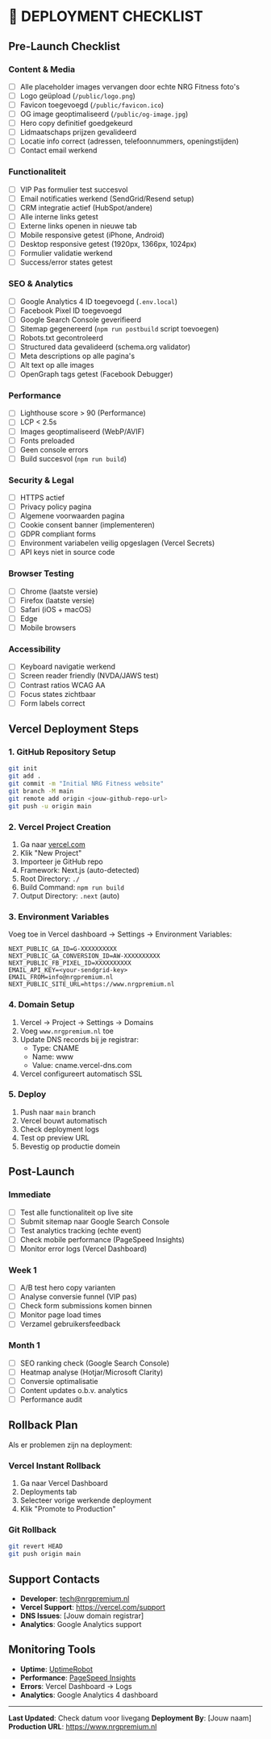 # 🚀 DEPLOYMENT CHECKLIST

## Pre-Launch Checklist

### Content & Media
- [ ] Alle placeholder images vervangen door echte NRG Fitness foto's
- [ ] Logo geüpload (`/public/logo.png`)
- [ ] Favicon toegevoegd (`/public/favicon.ico`)
- [ ] OG image geoptimaliseerd (`/public/og-image.jpg`)
- [ ] Hero copy definitief goedgekeurd
- [ ] Lidmaatschaps prijzen gevalideerd
- [ ] Locatie info correct (adressen, telefoonnummers, openingstijden)
- [ ] Contact email werkend

### Functionaliteit
- [ ] VIP Pas formulier test succesvol
- [ ] Email notificaties werkend (SendGrid/Resend setup)
- [ ] CRM integratie actief (HubSpot/andere)
- [ ] Alle interne links getest
- [ ] Externe links openen in nieuwe tab
- [ ] Mobile responsive getest (iPhone, Android)
- [ ] Desktop responsive getest (1920px, 1366px, 1024px)
- [ ] Formulier validatie werkend
- [ ] Success/error states getest

### SEO & Analytics
- [ ] Google Analytics 4 ID toegevoegd (`.env.local`)
- [ ] Facebook Pixel ID toegevoegd
- [ ] Google Search Console geverifieerd
- [ ] Sitemap gegenereerd (`npm run postbuild` script toevoegen)
- [ ] Robots.txt gecontroleerd
- [ ] Structured data gevalideerd (schema.org validator)
- [ ] Meta descriptions op alle pagina's
- [ ] Alt text op alle images
- [ ] OpenGraph tags getest (Facebook Debugger)

### Performance
- [ ] Lighthouse score > 90 (Performance)
- [ ] LCP < 2.5s
- [ ] Images geoptimaliseerd (WebP/AVIF)
- [ ] Fonts preloaded
- [ ] Geen console errors
- [ ] Build succesvol (`npm run build`)

### Security & Legal
- [ ] HTTPS actief
- [ ] Privacy policy pagina
- [ ] Algemene voorwaarden pagina
- [ ] Cookie consent banner (implementeren)
- [ ] GDPR compliant forms
- [ ] Environment variabelen veilig opgeslagen (Vercel Secrets)
- [ ] API keys niet in source code

### Browser Testing
- [ ] Chrome (laatste versie)
- [ ] Firefox (laatste versie)
- [ ] Safari (iOS + macOS)
- [ ] Edge
- [ ] Mobile browsers

### Accessibility
- [ ] Keyboard navigatie werkend
- [ ] Screen reader friendly (NVDA/JAWS test)
- [ ] Contrast ratios WCAG AA
- [ ] Focus states zichtbaar
- [ ] Form labels correct

## Vercel Deployment Steps

### 1. GitHub Repository Setup
```bash
git init
git add .
git commit -m "Initial NRG Fitness website"
git branch -M main
git remote add origin <jouw-github-repo-url>
git push -u origin main
```

### 2. Vercel Project Creation
1. Ga naar [vercel.com](https://vercel.com)
2. Klik "New Project"
3. Importeer je GitHub repo
4. Framework: Next.js (auto-detected)
5. Root Directory: `./`
6. Build Command: `npm run build`
7. Output Directory: `.next` (auto)

### 3. Environment Variables
Voeg toe in Vercel dashboard → Settings → Environment Variables:

```
NEXT_PUBLIC_GA_ID=G-XXXXXXXXXX
NEXT_PUBLIC_GA_CONVERSION_ID=AW-XXXXXXXXXX
NEXT_PUBLIC_FB_PIXEL_ID=XXXXXXXXXX
EMAIL_API_KEY=<your-sendgrid-key>
EMAIL_FROM=info@nrgpremium.nl
NEXT_PUBLIC_SITE_URL=https://www.nrgpremium.nl
```

### 4. Domain Setup
1. Vercel → Project → Settings → Domains
2. Voeg `www.nrgpremium.nl` toe
3. Update DNS records bij je registrar:
   - Type: CNAME
   - Name: www
   - Value: cname.vercel-dns.com
4. Vercel configureert automatisch SSL

### 5. Deploy
1. Push naar `main` branch
2. Vercel bouwt automatisch
3. Check deployment logs
4. Test op preview URL
5. Bevestig op productie domein

## Post-Launch

### Immediate
- [ ] Test alle functionaliteit op live site
- [ ] Submit sitemap naar Google Search Console
- [ ] Test analytics tracking (echte event)
- [ ] Check mobile performance (PageSpeed Insights)
- [ ] Monitor error logs (Vercel Dashboard)

### Week 1
- [ ] A/B test hero copy varianten
- [ ] Analyse conversie funnel (VIP pas)
- [ ] Check form submissions komen binnen
- [ ] Monitor page load times
- [ ] Verzamel gebruikersfeedback

### Month 1
- [ ] SEO ranking check (Google Search Console)
- [ ] Heatmap analyse (Hotjar/Microsoft Clarity)
- [ ] Conversie optimalisatie
- [ ] Content updates o.b.v. analytics
- [ ] Performance audit

## Rollback Plan

Als er problemen zijn na deployment:

### Vercel Instant Rollback
1. Ga naar Vercel Dashboard
2. Deployments tab
3. Selecteer vorige werkende deployment
4. Klik "Promote to Production"

### Git Rollback
```bash
git revert HEAD
git push origin main
```

## Support Contacts

- **Developer**: tech@nrgpremium.nl
- **Vercel Support**: https://vercel.com/support
- **DNS Issues**: [Jouw domain registrar]
- **Analytics**: Google Analytics support

## Monitoring Tools

- **Uptime**: [UptimeRobot](https://uptimerobot.com)
- **Performance**: [PageSpeed Insights](https://pagespeed.web.dev)
- **Errors**: Vercel Dashboard → Logs
- **Analytics**: Google Analytics 4 dashboard

---

**Last Updated**: Check datum voor livegang
**Deployment By**: [Jouw naam]
**Production URL**: https://www.nrgpremium.nl
